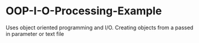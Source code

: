 # OOP-I-O-Processing-Example
Uses object oriented programming and I/O. Creating objects from a passed in parameter or text file
